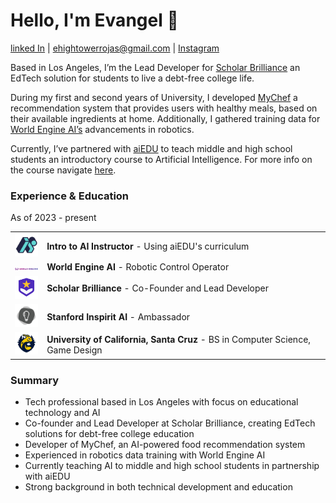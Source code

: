 # Hello, I'm Evangel 👋
[linked In](https://www.linkedin.com/in/evangel-hightower-rojas-924027302/) | ehightowerrojas@gmail.com | [Instagram](https://www.instagram.com/speedsheep_/)

Based in Los Angeles, I’m the Lead Developer for [Scholar Brilliance](https://scholarbrilliance.com/) an EdTech solution for students to live a debt-free college life.

During my first and second years of University, I developed [MyChef](https://mychef.replit.app/) a recommendation system that provides users with healthy meals, based on their available ingredients at home. Additionally, I gathered training data for [World Engine AI’s](https://worldengine.ai/) advancements in robotics.

Currently, I’ve partnered with [aiEDU](https://www.aiedu.org/) to teach middle and high school students an introductory course to Artificial Intelligence. For more info on the course navigate [here](https://www.notion.so/Intro-To-AI-23a5314941aa80e9843ffda2877484be?pvs=21).

### Experience & Education

As of 2023 - present

<table>
  <tr>
    <td><img src="images/aiedu_logo.jpg" alt="aiEDU Logo" width="45"></td>
    <td><strong>Intro to AI Instructor</strong> - Using aiEDU's curriculum</td>
  </tr>
  <tr>
    <td><img src="images/logo.png" alt="World Engine AI Logo" width="45"></td>
    <td><strong>World Engine AI</strong> - Robotic Control Operator</td>
  </tr>
  <tr>
    <td><img src="images/logo(1).png" alt="Scholar Brilliance Logo" width="45"></td>
    <td><strong>Scholar Brilliance</strong> - Co-Founder and Lead Developer</td>
  </tr>
  <tr>
    <td><img src="images/1630581976246.jpg" alt="Stanford Logo" width="45"></td>
    <td><strong>Stanford Inspirit AI</strong> - Ambassador</td>
  </tr>
  <tr>
    <td><img src="images/aiedu-logo.png" alt="UCSC Logo" width="45"</td>
    <td><strong>University of California, Santa Cruz</strong> - BS in Computer Science, Game Design</td>
  </tr>
</table>

### Summary

- Tech professional based in Los Angeles with focus on educational technology and AI
- Co-founder and Lead Developer at Scholar Brilliance, creating EdTech solutions for debt-free college education
- Developer of MyChef, an AI-powered food recommendation system
- Experienced in robotics data training with World Engine AI
- Currently teaching AI to middle and high school students in partnership with aiEDU
- Strong background in both technical development and education
